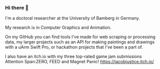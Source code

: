 ### Hi there 👋

I'm a doctoral researcher at the University of Bamberg in Germany.

My research is in Computer Graphics and Animation.

On my GitHub you can find tools I've made for web scraping or processing data, my larger projects such as an API for making paintings and drawings with a uArm Swift Pro, or hackathon projects that I've been a part of.

I also have an itch.io with my three top-rated game jam submissions Attention Span:ZERO, FEED and Magnet Panic! https://jacobjustice.itch.io/

